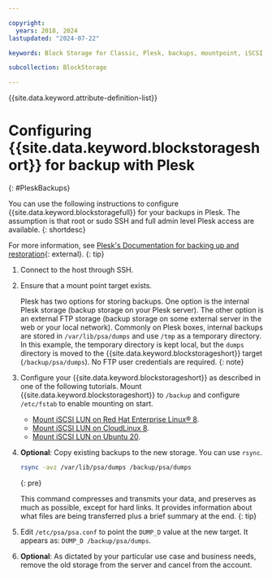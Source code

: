 ```yaml
---

copyright:
  years: 2018, 2024
lastupdated: "2024-07-22"

keywords: Block Storage for Classic, Plesk, backups, mountpoint, iSCSI

subcollection: BlockStorage

---
```

{{site.data.keyword.attribute-definition-list}}

# Configuring {{site.data.keyword.blockstorageshort}} for backup with Plesk
{: #PleskBackups}

You can use the following instructions to configure {{site.data.keyword.blockstoragefull}} for your backups in Plesk. The assumption is that root or sudo SSH and full admin level Plesk access are available.
{: shortdesc}

For more information, see [Plesk's Documentation for backing up and restoration](https://docs.plesk.com/en-US/obsidian/administrator-guide/backing-up-and-restoration.59256/){: external}.
{: tip}

1. Connect to the host through SSH.
2. Ensure that a mount point target exists.

   Plesk has two options for storing backups. One option is the internal Plesk storage (backup storage on your Plesk server). The other option is an external FTP storage (backup storage on some external server in the web or your local network). Commonly on Plesk boxes, internal backups are stored in `/var/lib/psa/dumps` and use `/tmp` as a temporary directory. In this example, the temporary directory is kept local, but the `dumps` directory is moved to the {{site.data.keyword.blockstorageshort}} target (`/backup/psa/dumps`). No FTP user credentials are required.
   {: note}

3. Configure your {{site.data.keyword.blockstorageshort}} as described in one of the following tutorials. Mount {{site.data.keyword.blockstorageshort}} to `/backup` and configure `/etc/fstab` to enable mounting on start.
   - [Mount iSCSI LUN on Red Hat Enterprise Linux&reg; 8](/docs/BlockStorage?topic=BlockStorage-mountingRHEL8).
   - [Mount iSCSI LUN on CloudLinux 8](/docs/BlockStorage?topic=BlockStorage-mountingCloudLin8).
   - [Mount iSCSI LUN on Ubuntu 20](/docs/BlockStorage?topic=BlockStorage-mountingUbu20).

4. **Optional**: Copy existing backups to the new storage. You can use `rsync`.
   ```sh
   rsync -avz /var/lib/psa/dumps /backup/psa/dumps
   ```
   {: pre}

    This command compresses and transmits your data, and preserves as much as possible, except for hard links. It provides information about what files are being transferred plus a brief summary at the end.
    {: tip}

5. Edit `/etc/psa/psa.conf` to point the `DUMP_D` value at the new target. It appears as: `DUMP_D /backup/psa/dumps`.

6. **Optional**: As dictated by your particular use case and business needs, remove the old storage from the server and cancel from the account.
